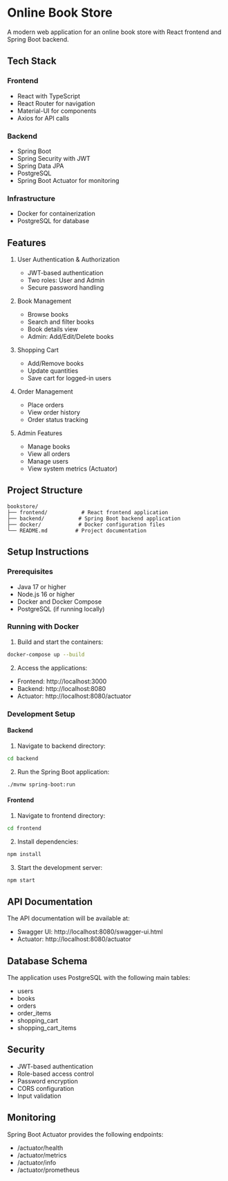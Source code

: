 # Online Book Store

A modern web application for an online book store with React frontend and Spring Boot backend.

## Tech Stack

### Frontend
- React with TypeScript
- React Router for navigation
- Material-UI for components
- Axios for API calls

### Backend
- Spring Boot
- Spring Security with JWT
- Spring Data JPA
- PostgreSQL
- Spring Boot Actuator for monitoring

### Infrastructure
- Docker for containerization
- PostgreSQL for database

## Features

1. User Authentication & Authorization
   - JWT-based authentication
   - Two roles: User and Admin
   - Secure password handling

2. Book Management
   - Browse books
   - Search and filter books
   - Book details view
   - Admin: Add/Edit/Delete books

3. Shopping Cart
   - Add/Remove books
   - Update quantities
   - Save cart for logged-in users

4. Order Management
   - Place orders
   - View order history
   - Order status tracking

5. Admin Features
   - Manage books
   - View all orders
   - Manage users
   - View system metrics (Actuator)

## Project Structure

```
bookstore/
├── frontend/           # React frontend application
├── backend/           # Spring Boot backend application
├── docker/            # Docker configuration files
└── README.md         # Project documentation
```

## Setup Instructions

### Prerequisites
- Java 17 or higher
- Node.js 16 or higher
- Docker and Docker Compose
- PostgreSQL (if running locally)

### Running with Docker

1. Build and start the containers:
```bash
docker-compose up --build
```

2. Access the applications:
- Frontend: http://localhost:3000
- Backend: http://localhost:8080
- Actuator: http://localhost:8080/actuator

### Development Setup

#### Backend
1. Navigate to backend directory:
```bash
cd backend
```

2. Run the Spring Boot application:
```bash
./mvnw spring-boot:run
```

#### Frontend
1. Navigate to frontend directory:
```bash
cd frontend
```

2. Install dependencies:
```bash
npm install
```

3. Start the development server:
```bash
npm start
```

## API Documentation

The API documentation will be available at:
- Swagger UI: http://localhost:8080/swagger-ui.html
- Actuator: http://localhost:8080/actuator

## Database Schema

The application uses PostgreSQL with the following main tables:
- users
- books
- orders
- order_items
- shopping_cart
- shopping_cart_items

## Security

- JWT-based authentication
- Role-based access control
- Password encryption
- CORS configuration
- Input validation

## Monitoring

Spring Boot Actuator provides the following endpoints:
- /actuator/health
- /actuator/metrics
- /actuator/info
- /actuator/prometheus 